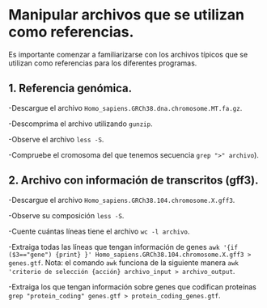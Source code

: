 # Manipular archivos que se utilizan como referencias.

Es importante comenzar a familiarizarse con los archivos típicos que se utilizan como referencias para los diferentes programas.

## 1. Referencia genómica.

-Descargue el archivo ```Homo_sapiens.GRCh38.dna.chromosome.MT.fa.gz```.

-Descomprima el archivo utilizando ```gunzip```.

-Observe el archivo ```less -S```.

-Compruebe el cromosoma del que tenemos secuencia ```grep ">" archivo```).


## 2. Archivo con información de transcritos (gff3).

-Descargue el archivo ```Homo_sapiens.GRCh38.104.chromosome.X.gff3```.

-Observe su composición ```less -S```.

-Cuente cuántas líneas tiene el archivo ```wc -l archivo```.

-Extraiga todas las líneas que tengan información de genes ```awk '{if ($3=="gene") {print} }' Homo_sapiens.GRCh38.104.chromosome.X.gff3 > genes.gtf```. Nota: el comando ```awk``` funciona de la siguiente manera ```awk 'criterio de selección {acción} archivo_input > archivo_output```.

-Extraiga los que tengan información sobre genes que codifican proteínas ```grep "protein_coding" genes.gtf > protein_coding_genes.gtf```.
